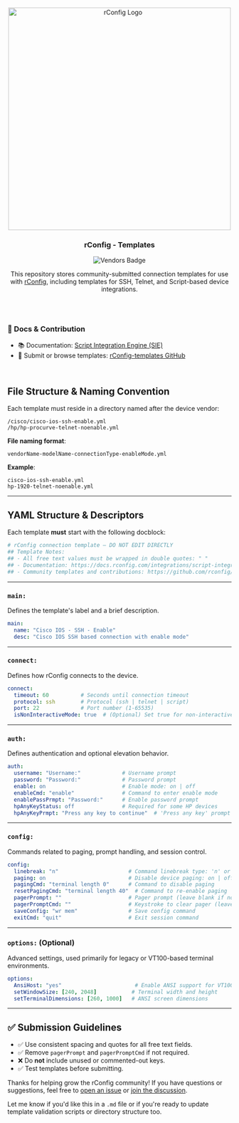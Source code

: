 <a name="readme-top"></a>
<!-- PROJECT LOGO -->
<br />
<div align="center">
  <a href="https://github.com/rconfig/rconfig">
    <img src="https://portal.rconfig.com/images/rconfig-logos/rConfig-logo-and-icon/rconfig_logo_and_icon_with_strapline_gradient.png" alt="rConfig Logo" width="500"/>
  </a>

  <h3 align="center">rConfig - Templates</h3>

  <!-- Shields.io badge -->
  <p align="center">
    <img src="https://img.shields.io/badge/vendors-+25-blueviolet?style=for-the-badge&logo=yaml&logoColor=white" alt="Vendors Badge"/>
  </p>

  <p align="center">
    This repository stores community-submitted connection templates for use with <a href="https://www.rconfig.com">rConfig</a>, including templates for SSH, Telnet, and Script-based device integrations.
  </p>
</div>
<br>

<br>

### 🔗 Docs & Contribution
- 📚 Documentation: [Script Integration Engine (SIE)](https://docs.rconfig.com/integrations/script-integration-engine/sie/)
- 🤝 Submit or browse templates: [rConfig-templates GitHub](https://github.com/rconfig/rConfig-templates)

<br>

## File Structure & Naming Convention

Each template must reside in a directory named after the device vendor:

```
/cisco/cisco-ios-ssh-enable.yml
/hp/hp-procurve-telnet-noenable.yml
```

**File naming format**:
```text
vendorName-modelName-connectionType-enableMode.yml
```
**Example**:
```text
cisco-ios-ssh-enable.yml
hp-1920-telnet-noenable.yml
```

---

## YAML Structure & Descriptors

Each template **must** start with the following docblock:
```yaml
# rConfig connection template – DO NOT EDIT DIRECTLY
## Template Notes:
## - All free text values must be wrapped in double quotes: " "
## - Documentation: https://docs.rconfig.com/integrations/script-integration-engine/sie/
## - Community templates and contributions: https://github.com/rconfig/rConfig-templates
```

---

### `main:`  
Defines the template's label and a brief description.
```yaml
main:
  name: "Cisco IOS - SSH - Enable"
  desc: "Cisco IOS SSH based connection with enable mode"
```

---

### `connect:`  
Defines how rConfig connects to the device.
```yaml
connect:
  timeout: 60          # Seconds until connection timeout
  protocol: ssh        # Protocol (ssh | telnet | script)
  port: 22             # Port number (1-65535)
  isNonInteractiveMode: true  # (Optional) Set true for non-interactive SSH
```

---

### `auth:`  
Defines authentication and optional elevation behavior.
```yaml
auth:
  username: "Username:"             # Username prompt
  password: "Password:"             # Password prompt
  enable: on                        # Enable mode: on | off
  enableCmd: "enable"               # Command to enter enable mode
  enablePassPrmpt: "Password:"      # Enable password prompt
  hpAnyKeyStatus: off               # Required for some HP devices
  hpAnyKeyPrmpt: "Press any key to continue"  # 'Press any key' prompt
```

---

### `config:`  
Commands related to paging, prompt handling, and session control.
```yaml
config:
  linebreak: "n"                      # Command linebreak type: 'n' or 'r'
  paging: on                          # Disable device paging: on | off
  pagingCmd: "terminal length 0"      # Command to disable paging
  resetPagingCmd: "terminal length 40"  # Command to re-enable paging
  pagerPrompt: ""                     # Pager prompt (leave blank if not needed)
  pagerPromptCmd: ""                  # Keystroke to clear pager (leave blank if not needed)
  saveConfig: "wr mem"                # Save config command
  exitCmd: "quit"                     # Exit session command
```

---

### `options:` (Optional)  
Advanced settings, used primarily for legacy or VT100-based terminal environments.
```yaml
options:
  AnsiHost: "yes"                       # Enable ANSI support for VT100 sessions
  setWindowSize: [240, 2048]           # Terminal width and height
  setTerminalDimensions: [260, 1000]   # ANSI screen dimensions
```

---

## ✅ Submission Guidelines

- ✅ Use consistent spacing and quotes for all free text fields.
- ✅ Remove `pagerPrompt` and `pagerPromptCmd` if not required.
- ❌ Do **not** include unused or commented-out keys.
- ✅ Test templates before submitting.


Thanks for helping grow the rConfig community! If you have questions or suggestions, feel free to [open an issue](https://github.com/rconfig/rConfig-templates/issues) or [join the discussion](https://rconfig.com/community/).


Let me know if you'd like this in a `.md` file or if you're ready to update template validation scripts or directory structure too.
